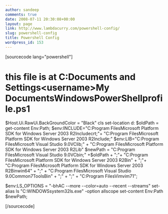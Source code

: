 ```yaml
---
author: sandeep
comments: true
date: 2008-07-11 20:30:08+00:00
layout: page
link: http://www.lambdacurry.com/powershell-config/
slug: powershell-config
title: Powershell Config
wordpress_id: 153
---
```


[sourcecode lang="powershell"]

# this file is at C:Documents and Settings&lt;username&gt;My DocumentsWindowsPowerShellprofile.ps1

$Host.Ui.RawUi.BackGroundColor = "Black"
cls
set-location d:
$oldPath = get-content Env:Path;
$env:INCLUDE="C:Program FilesMicrosoft Platform SDK for Windows Server 2003 R2Includecrt;"+ "C:Program FilesMicrosoft Platform SDK for Windows Server 2003 R2Include;"
$env:LIB="C:Program FilesMicrosoft Visual Studio 9.0VClib;" +  "C:Program FilesMicrosoft Platform SDK for Windows Server 2003 R2Lib"
$newPath = "C:Program FilesMicrosoft Visual Studio 9.0VCbin;" +$oldPath + ";"+ "C:Program FilesMicrosoft Platform SDK for Windows Server 2003 R2Bin" + ";"+ "C:Program FilesMicrosoft Platform SDK for Windows Server 2003 R2Binwin64" + ";" + "C:Program FilesMicrosoft Visual Studio 9.0Common7ToolsBin" + ";" + ";" +
"C:Program FilesVimvim71";

$env:LS_OPTIONS = "-bhAC --more --color=auto --recent --streams"
set-alias ls "C:WINDOWSsystem32ls.exe" -option allscope
set-content Env:Path $newPath;

[/sourcecode]
